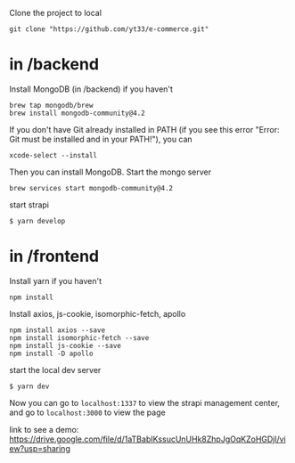 Clone the project to local
```
git clone "https://github.com/yt33/e-commerce.git"
```
# in /backend
Install MongoDB (in /backend) if you haven't
```
brew tap mongodb/brew
brew install mongodb-community@4.2
```

If you don't have Git already installed in PATH (if you see this error "Error: Git must be installed and in your PATH!"), you can
```
xcode-select --install
```
Then you can install MongoDB.
Start the mongo server
```
brew services start mongodb-community@4.2
```
start strapi
```
$ yarn develop
```
# in /frontend
Install yarn if you haven't 
```
npm install
```
Install axios, js-cookie, isomorphic-fetch, apollo
```
npm install axios --save
npm install isomorphic-fetch --save
npm install js-cookie --save
npm install -D apollo
```
start the local dev server
```
$ yarn dev
```

Now you can go to `localhost:1337` to view the strapi management center, and go to `localhost:3000` to view the page

link to see a demo: https://drive.google.com/file/d/1aTBabIKssucUnUHk8ZhpJgOqKZoHGDjl/view?usp=sharing
